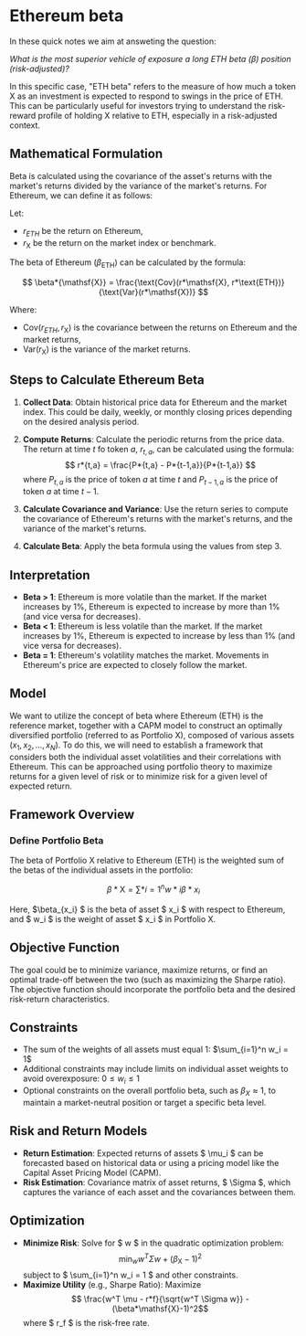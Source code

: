 # Ethereum beta

In these quick notes we aim at answeting the question:

_What is the most superior vehicle of exposure a long ETH beta ($β$) position (risk-adjusted)?_

In this specific case, "ETH beta" refers to the measure of how much a token $\mathsf{X}$ as an investment is expected to respond to swings in the price of ETH. This can be particularly useful for investors trying to understand the risk-reward profile of holding $\mathsf{X}$ relative to ETH, especially in a risk-adjusted context.

## Mathematical Formulation

Beta is calculated using the covariance of the asset's returns with the market's returns divided by the variance of the market's returns. For Ethereum, we can define it as follows:

Let:

- $r_{ETH}$ be the return on Ethereum,
- $r_\mathsf{X}$ be the return on the market index or benchmark.

The beta of Ethereum ($\beta_\text{ETH}$) can be calculated by the formula:

$$ \beta*{\mathsf{X}} = \frac{\text{Cov}(r*\mathsf{X}, r*\text{ETH})}{\text{Var}(r*\mathsf{X})} $$

Where:

- $\text{Cov}(r_{ETH}, r_\mathsf{X})$ is the covariance between the returns on Ethereum and the market returns,
- $\text{Var}(r_\mathsf{X})$ is the variance of the market returns.

## Steps to Calculate Ethereum Beta

1. **Collect Data**: Obtain historical price data for Ethereum and the market index. This could be daily, weekly, or monthly closing prices depending on the desired analysis period.

2. **Compute Returns**: Calculate the periodic returns from the price data. The return at time $t$ fo token $a$, $r_{t,a}$, can be calculated using the formula:
   $$ r*{t,a} = \frac{P*{t,a} - P*{t-1,a}}{P*{t-1,a}} $$
   where $P_{t,a}$ is the price of token $a$ at time $t$ and $P_{t-1,a}$ is the price of token $a$ at time $t-1$.

3. **Calculate Covariance and Variance**: Use the return series to compute the covariance of Ethereum's returns with the market's returns, and the variance of the market's returns.

4. **Calculate Beta**: Apply the beta formula using the values from step 3.

## Interpretation

- **Beta > 1**: Ethereum is more volatile than the market. If the market increases by 1%, Ethereum is expected to increase by more than 1% (and vice versa for decreases).
- **Beta < 1**: Ethereum is less volatile than the market. If the market increases by 1%, Ethereum is expected to increase by less than 1% (and vice versa for decreases).
- **Beta = 1**: Ethereum's volatility matches the market. Movements in Ethereum's price are expected to closely follow the market.

## Model

We want to utilize the concept of beta where Ethereum (ETH) is the reference market, together with a CAPM model to construct an optimally diversified portfolio (referred to as Portfolio X), composed of various assets $(x_1,x_2,\dots,x_N)$. To do this, we will need to establish a framework that considers both the individual asset volatilities and their correlations with Ethereum. This can be approached using portfolio theory to maximize returns for a given level of risk or to minimize risk for a given level of expected return.

## Framework Overview

### Define Portfolio Beta

The beta of Portfolio X relative to Ethereum (ETH) is the weighted sum of the betas of the individual assets in the portfolio:

$$ \beta*\mathsf{X} = \sum*{i=1}^n w*i \beta*{x_i} $$

Here, $\beta\_{x_i} $ is the beta of asset $ x_i $ with respect to Ethereum, and $ w_i $ is the weight of asset $ x_i $ in Portfolio X.

## Objective Function

The goal could be to minimize variance, maximize returns, or find an optimal trade-off between the two (such as maximizing the Sharpe ratio). The objective function should incorporate the portfolio beta and the desired risk-return characteristics.

## Constraints

- The sum of the weights of all assets must equal 1: $\sum_{i=1}^n w_i = 1$
- Additional constraints may include limits on individual asset weights to avoid overexposure: $0 \leq w_i \leq 1$
- Optional constraints on the overall portfolio beta, such as $\beta_X \approx 1$, to maintain a market-neutral position or target a specific beta level.

## Risk and Return Models

- **Return Estimation**: Expected returns of assets $ \mu_i $ can be forecasted based on historical data or using a pricing model like the Capital Asset Pricing Model (CAPM).
- **Risk Estimation**: Covariance matrix of asset returns, $ \Sigma $, which captures the variance of each asset and the covariances between them.

## Optimization

- **Minimize Risk**: Solve for $ w $ in the quadratic optimization problem:
  $$\min_w w^T \Sigma w + (\beta_\mathsf{X}-1)^2$$
  subject to $ \sum\_{i=1}^n w_i = 1 $ and other constraints.
- **Maximize Utility** (e.g., Sharpe Ratio): Maximize
  $$ \frac{w^T \mu - r*f}{\sqrt{w^T \Sigma w}} - (\beta*\mathsf{X}-1)^2$$
  where $ r_f $ is the risk-free rate.
